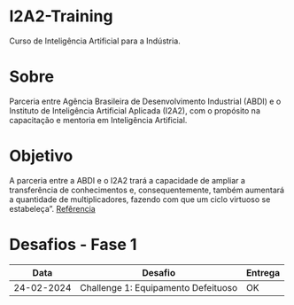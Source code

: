 # I2A2-Training

Curso de Inteligência Artificial para a Indústria.

# Sobre

Parceria entre Agência Brasileira de Desenvolvimento Industrial (ABDI) e o Instituto de Inteligência Artificial Aplicada (I2A2), com o propósito na capacitação e mentoria em Inteligência Artificial.

# Objetivo

A parceria entre a ABDI e o I2A2 trará a capacidade de ampliar a transferência de conhecimentos e, consequentemente, também aumentará a quantidade de multiplicadores, fazendo com que um ciclo virtuoso se estabeleça”. [Refêrencia](https://www.abdi.com.br/abdi-lanca-capacitacao-e-mentoria-em-inteligencia-artificial/)

# Desafios - Fase 1

| Data | Desafio | Entrega
| --- | --- | --- |
| 24-02-2024 | Challenge 1: Equipamento Defeituoso | OK |
